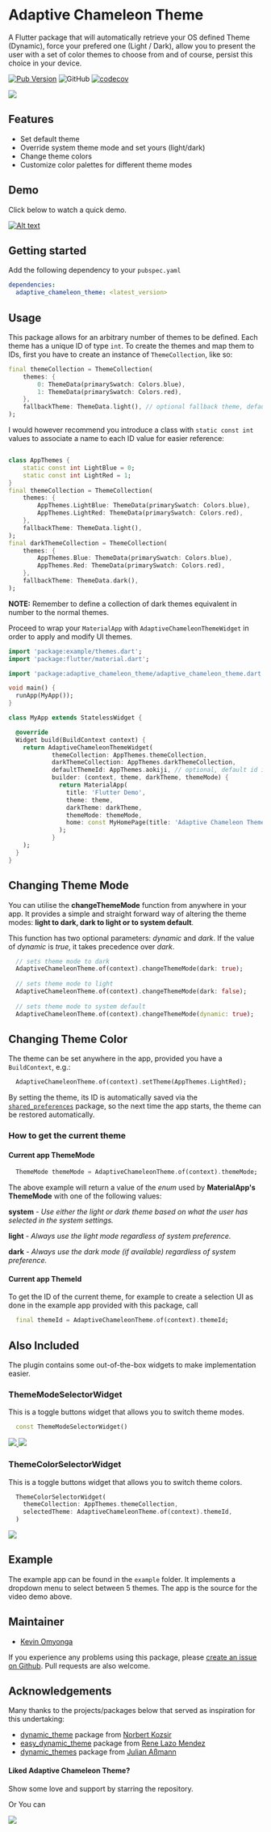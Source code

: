 <!-- 
This README describes the package. If you publish this package to pub.dev,
this README's contents appear on the landing page for your package.

For information about how to write a good package README, see the guide for
[writing package pages](https://dart.dev/guides/libraries/writing-package-pages). 

For general information about developing packages, see the Dart guide for
[creating packages](https://dart.dev/guides/libraries/create-library-packages)
and the Flutter guide for
[developing packages and plugins](https://flutter.dev/developing-packages). 
-->

# Adaptive Chameleon Theme

A Flutter package that will automatically retrieve your OS defined Theme (Dynamic), force your 
prefered one (Light / Dark), allow you to present the user with a set of color themes to choose 
from and of course, persist this choice in your device.

[![Pub Version](https://img.shields.io/pub/v/adaptive_chameleon_theme?label=Pub)](https://pub.dev/packages/adaptive_chameleon_theme)
![GitHub](https://img.shields.io/github/license/KevinOmyonga/adaptive_chameleon_theme)
[![codecov](https://codecov.io/gh/kevinomyonga/adaptive_chameleon_theme/branch/main/graph/badge.svg?token=O2H0N3MNTX)](https://codecov.io/gh/kevinomyonga/adaptive_chameleon_theme)

<a href="https://pub.dev/packages/adaptive_chameleon_theme">
<img src="https://github.com/kevinomyonga/adaptive_chameleon_theme/blob/main/demo/adaptive-chameleon-theme.jpg?raw=true"/>
</a>


## Features

* Set default theme
* Override system theme mode and set yours (light/dark)
* Change theme colors
* Customize color palettes for different theme modes


## Demo

Click below to watch a quick demo.

[![Alt text](https://img.youtube.com/vi/xCCHCgYo80c/0.jpg)](https://www.youtube.com/watch?v=xCCHCgYo80c)


## Getting started

Add the following dependency to your `pubspec.yaml`

```yaml
dependencies:
  adaptive_chameleon_theme: <latest_version>
```


## Usage

This package allows for an arbitrary number of themes to be defined. Each theme has a unique ID 
of type `int`. To create the themes and map them to IDs, first you have to create an instance of 
`ThemeCollection`, like so:

```dart
final themeCollection = ThemeCollection(
    themes: {
        0: ThemeData(primarySwatch: Colors.blue),
        1: ThemeData(primarySwatch: Colors.red),
    },
    fallbackTheme: ThemeData.light(), // optional fallback theme, default value is ThemeData.light()
);
```

I would however recommend you introduce a class with `static const int` values to 
associate a name to each ID value for easier reference:

```dart

class AppThemes {
    static const int LightBlue = 0;
    static const int LightRed = 1;
}
final themeCollection = ThemeCollection(
    themes: {
        AppThemes.LightBlue: ThemeData(primarySwatch: Colors.blue),
        AppThemes.LightRed: ThemeData(primarySwatch: Colors.red),
    },
    fallbackTheme: ThemeData.light(),
);
final darkThemeCollection = ThemeCollection(
    themes: {
        AppThemes.Blue: ThemeData(primarySwatch: Colors.blue),
        AppThemes.Red: ThemeData(primarySwatch: Colors.red),
    },
    fallbackTheme: ThemeData.dark(),
);
```
**NOTE:** Remember to define a collection of dark themes equivalent in number to the normal themes.

Proceed to wrap your `MaterialApp` with `AdaptiveChameleonThemeWidget` in order to apply and modify UI 
themes.

```dart
import 'package:example/themes.dart';
import 'package:flutter/material.dart';

import 'package:adaptive_chameleon_theme/adaptive_chameleon_theme.dart';

void main() {
  runApp(MyApp());
}

class MyApp extends StatelessWidget {

  @override
  Widget build(BuildContext context) {
    return AdaptiveChameleonThemeWidget(
            themeCollection: AppThemes.themeCollection,
            darkThemeCollection: AppThemes.darkThemeCollection,
            defaultThemeId: AppThemes.aokiji, // optional, default id is 0
            builder: (context, theme, darkTheme, themeMode) {
              return MaterialApp(
                title: 'Flutter Demo',
                theme: theme,
                darkTheme: darkTheme,
                themeMode: themeMode,
                home: const MyHomePage(title: 'Adaptive Chameleon Theme'),
              );
            }
    );
  }
}
```


## Changing Theme Mode

You can utilise the **changeThemeMode** function from anywhere in your app. It provides a simple 
and 
straight forward way of altering the theme modes: **light to dark, dark to light or to system 
default**.

This function has two optional parameters: *dynamic* and *dark*.
If the value of *dynamic* is *true*, it takes precedence over *dark*.

```dart
  // sets theme mode to dark
  AdaptiveChameleonTheme.of(context).changeThemeMode(dark: true);
  
  // sets theme mode to light
  AdaptiveChameleonTheme.of(context).changeThemeMode(dark: false);
  
  // sets theme mode to system default
  AdaptiveChameleonTheme.of(context).changeThemeMode(dynamic: true);
```

## Changing Theme Color

The theme can be set anywhere in the app, provided you have a `BuildContext`, e.g.:

```dart
  AdaptiveChameleonTheme.of(context).setTheme(AppThemes.LightRed);
```

By setting the theme, its ID is automatically saved via the [
`shared_preferences`](https://pub.dev/packages/shared_preferences) package, so the next time the 
app starts, the theme can be restored automatically.


### How to get the current theme

#### Current app ThemeMode

```dart
  ThemeMode themeMode = AdaptiveChameleonTheme.of(context).themeMode;  
```

The above example will return a value of the *enum* used by **MaterialApp's** **ThemeMode** with one of the following values:

**system** - *Use either the light or dark theme based on what the user has selected in the system settings.*

**light** - *Always use the light mode regardless of system preference.*

**dark** - *Always use the dark mode (if available) regardless of system preference.*


#### Current app ThemeId

To get the ID of the current theme, for example to create a selection UI as done in the example 
app provided with this package, call

```dart
  final themeId = AdaptiveChameleonTheme.of(context).themeId;
```


## Also Included

The plugin contains some out-of-the-box widgets to make implementation easier.

### ThemeModeSelectorWidget

This is a toggle buttons widget that allows you to switch theme modes.

```dart
  const ThemeModeSelectorWidget()
```

<a href="https://pub.dev/packages/adaptive_chameleon_theme">
<img src="https://github.com/kevinomyonga/adaptive_chameleon_theme/blob/main/demo/theme-mode-selector.jpg?raw=true"/>
</a>

<a href="https://pub.dev/packages/adaptive_chameleon_theme">
<img src="https://github.com/kevinomyonga/adaptive_chameleon_theme/blob/main/demo/theme-mode-selector-dark.jpg?raw=true"/>
</a>

### ThemeColorSelectorWidget

This is a toggle buttons widget that allows you to switch theme colors.

```dart
  ThemeColorSelectorWidget(
    themeCollection: AppThemes.themeCollection,
    selectedTheme: AdaptiveChameleonTheme.of(context).themeId,
  )
```

<a href="https://pub.dev/packages/adaptive_chameleon_theme">
<img src="https://github.com/kevinomyonga/adaptive_chameleon_theme/blob/main/demo/theme-color-selector.jpg?raw=true"/>
</a>


## Example

The example app can be found in the `example` folder. It implements a dropdown menu to select 
between 5 themes. The app is the source for the video demo above.


## Maintainer

* [Kevin Omyonga](https://github.com/KevinOmyonga)

If you experience any problems using this package, please [create an issue on Github](https://github.com/KevinOmyonga/adaptive_chameleon_theme/issues). 
Pull requests are also welcome.


## Acknowledgements

Many thanks to the projects/packages below that served as inspiration for this undertaking:

* [dynamic_theme](https://pub.dev/packages/dynamic_theme) package from [
  Norbert Kozsir](https://github.com/Norbert515) 
* [easy_dynamic_theme](https://pub.dev/packages/easy_dynamic_theme) package from 
  [Rene Lazo Mendez](https://github.com/rlazom) 
* [dynamic_themes](https://pub.dev/packages/dynamic_themes) package from [
  Julian Aßmann](https://github.com/JulianAssmann)


#### Liked Adaptive Chameleon Theme?

Show some love and support by starring the repository.

Or You can

<a href="https://www.buymeacoffee.com/KevinOmyonga">
<img src="https://img.buymeacoffee.com/button-api/?text=Buy me a coffee&emoji=&slug=KevinOmyonga&button_colour=FFDD00&font_colour=000000&font_family=Cookie&outline_colour=000000&coffee_colour=ffffff">
</a>
